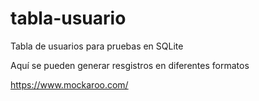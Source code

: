 # tabla-usuario
Tabla de usuarios para pruebas en SQLite

Aquí se pueden generar resgistros en diferentes formatos

https://www.mockaroo.com/
